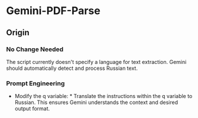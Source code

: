 # Gemini-PDF-Parse
## Origin
### No Change Needed
The script currently doesn't specify a language for text extraction. Gemini should automatically detect and process Russian text.
### Prompt Engineering
* Modify the q variable: * Translate the instructions within the q variable to Russian. This ensures Gemini understands the context and desired output format.
